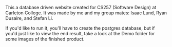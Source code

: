 This a database driven website created for CS257 (Software Design) at Carleton College.
It was made by me and my group mates: Isaac Lund, Ryan Dusaire, and Stefan Li.

If you'd like to run it, you'll have to create the postgres database, but if you'd
just like to view the end result, take a look at the Demo folder for some images
of the finished product.
